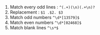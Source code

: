 1. Match every odd lines : `^(.+)(\n)(.+\n)?`
2. Replacement : `$1 .$2. $3`
3. Match odd numbers `^\d*[13579]$`
4. Match even numbers `^\d*[02468]$`
5. Match blank lines `^\s*$`
